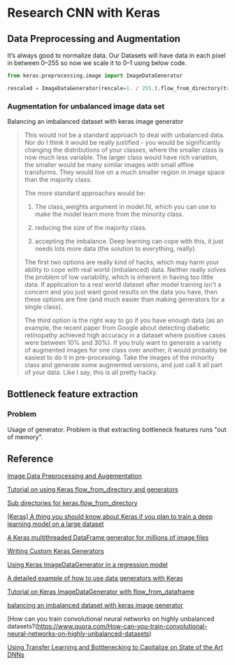 # Research CNN with Keras

## Data Preprocessing and Augmentation

It’s always good to normalize data. Our Datasets will have data in each pixel in between 0–255 so now we scale it to 0–1 using below code.

```python
from keras.preprocessing.image import ImageDataGenerator

rescaled = ImageDataGenerator(rescale=1. / 255.).flow_from_directory(train_path)
```

### Augmentation for unbalanced image data set

Balancing an imbalanced dataset with keras image generator

> This would not be a standard approach to deal with unbalanced data. Nor do I think it would be really justified - you  would be significantly changing the distributions of your classes, where the smaller class is now much less variable. The larger class would have rich variation, the smaller would be many similar images with small affine transforms. They would live on a much smaller region in image space than the majority class.
>
> The more standard approaches would be:
>
>1. The class_weights argument in model.fit, which you can use to make the model learn more from the minority class.
>
>2. reducing the size of the majority class.
>
>3. accepting the imbalance. Deep learning can cope with this, it just needs lots more data (the solution to everything, really).
>
>The first two options are really kind of hacks, which may harm your ability to cope with real world (imbalanced) data. Neither really solves the problem of low variability, which is inherent in having too little data. If application to a real world dataset after model training isn't a concern and you just want good results on the data you have, then these options are fine (and much easier than making generators for a single class).
>
>The third option is the right way to go if you have enough data (as an example, the recent paper from Google about detecting diabetic retinopathy achieved high accuracy in a dataset where positive cases were between 10% and 30%).
If you truly want to generate a variety of augmented images for one class over another, it would probably be easiest to do it in pre-processing. Take the images of the minority class and generate some augmented versions, and just call it all part of your data. Like I say, this is all pretty hacky.

## Bottleneck feature extraction

### Problem

Usage of generator. Problem is that extracting bottleneck features runs "out of memory".

## Reference

[Image Data Preprocessing and Augementation](https://software.intel.com/en-us/articles/hands-on-ai-part-14-image-data-preprocessing-and-augmentation)

[Tutorial on using Keras flow_from_directory and generators](https://medium.com/@vijayabhaskar96/tutorial-image-classification-with-keras-flow-from-directory-and-generators-95f75ebe5720)

[Sub directories for keras.flow_from_directory
](https://www.kaggle.com/ericbenhamou/sub-directories-for-keras-flow-from-directory)

[[Keras] A thing you should know about Keras if you plan to train a deep learning model on a large dataset](https://towardsdatascience.com/keras-a-thing-you-should-know-about-keras-if-you-plan-to-train-a-deep-learning-model-on-a-large-fdd63ce66bd2)

[A Keras multithreaded DataFrame generator for millions of image files](https://techblog.appnexus.com/a-keras-multithreaded-dataframe-generator-for-millions-of-image-files-84d3027f6f43)

[Writing Custom Keras Generators](https://medium.com/@ensembledme/writing-custom-keras-generators-fe815d992c5a)

[Using Keras ImageDataGenerator in a regression model](https://stackoverflow.com/questions/41749398/using-keras-imagedatagenerator-in-a-regression-model?noredirect=1#comment70692649_41749398)

[A detailed example of how to use data generators with Keras](https://stanford.edu/~shervine/blog/keras-how-to-generate-data-on-the-fly)

[Tutorial on Keras ImageDataGenerator with flow_from_dataframe](https://medium.com/@vijayabhaskar96/tutorial-on-keras-imagedatagenerator-with-flow-from-dataframe-8bd5776e45c1)

[balancing an imbalanced dataset with keras image generator](https://stackoverflow.com/questions/41648129/balancing-an-imbalanced-dataset-with-keras-image-generator)

[How can you train convolutional neural networks on highly unbalanced datasets?(https://www.quora.com/How-can-you-train-convolutional-neural-networks-on-highly-unbalanced-datasets)

[Using Transfer Learning and Bottlenecking to Capitalize on State of the Art DNNs](https://medium.com/@galen.ballew/transferlearning-b65772083b47)